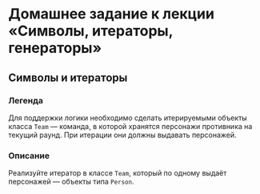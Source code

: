 

# Домашнее задание к лекции «Символы, итераторы, генераторы»

## Символы и итераторы

### Легенда

Для поддержки логики необходимо сделать итерируемыми объекты класса `Team` — команда, в которой хранятся персонажи противника на текущий раунд. При итерации они должны выдавать персонажей.

### Описание

Реализуйте итератор в классе `Team`, который по одному выдаёт персонажей — объекты типа `Person`.